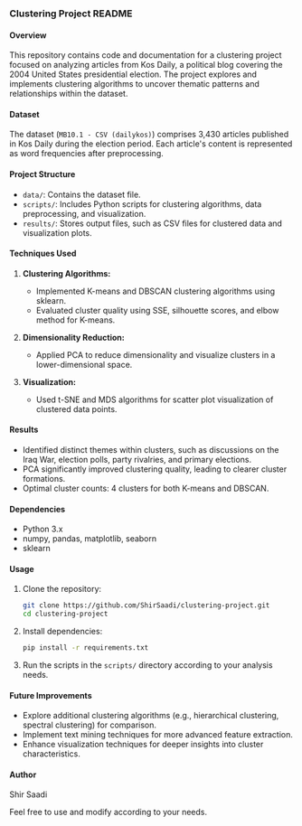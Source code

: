 ### Clustering Project README

#### Overview
This repository contains code and documentation for a clustering project focused on analyzing articles from Kos Daily, a political blog covering the 2004 United States presidential election. The project explores and implements clustering algorithms to uncover thematic patterns and relationships within the dataset.

#### Dataset
The dataset (`MB10.1 - CSV (dailykos)`) comprises 3,430 articles published in Kos Daily during the election period. Each article's content is represented as word frequencies after preprocessing.

#### Project Structure
- `data/`: Contains the dataset file.
- `scripts/`: Includes Python scripts for clustering algorithms, data preprocessing, and visualization.
- `results/`: Stores output files, such as CSV files for clustered data and visualization plots.

#### Techniques Used
1. **Clustering Algorithms:**
   - Implemented K-means and DBSCAN clustering algorithms using sklearn.
   - Evaluated cluster quality using SSE, silhouette scores, and elbow method for K-means.

2. **Dimensionality Reduction:**
   - Applied PCA to reduce dimensionality and visualize clusters in a lower-dimensional space.

3. **Visualization:**
   - Used t-SNE and MDS algorithms for scatter plot visualization of clustered data points.

#### Results
- Identified distinct themes within clusters, such as discussions on the Iraq War, election polls, party rivalries, and primary elections.
- PCA significantly improved clustering quality, leading to clearer cluster formations.
- Optimal cluster counts: 4 clusters for both K-means and DBSCAN.

#### Dependencies
- Python 3.x
- numpy, pandas, matplotlib, seaborn
- sklearn

#### Usage
1. Clone the repository:
   ```bash
   git clone https://github.com/ShirSaadi/clustering-project.git
   cd clustering-project
   ```
2. Install dependencies:
   ```bash
   pip install -r requirements.txt
   ```
3. Run the scripts in the `scripts/` directory according to your analysis needs.

#### Future Improvements
- Explore additional clustering algorithms (e.g., hierarchical clustering, spectral clustering) for comparison.
- Implement text mining techniques for more advanced feature extraction.
- Enhance visualization techniques for deeper insights into cluster characteristics.

#### Author
Shir Saadi

Feel free to use and modify according to your needs.

